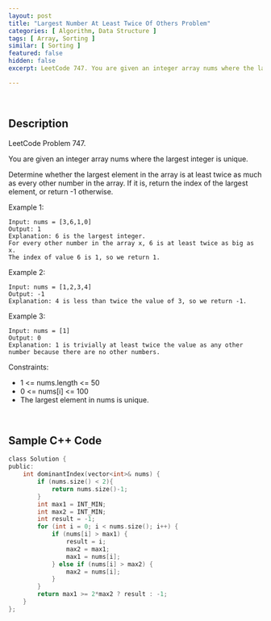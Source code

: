 ```yaml
---
layout: post
title: "Largest Number At Least Twice Of Others Problem"
categories: [ Algorithm, Data Structure ]
tags: [ Array, Sorting ]
similar: [ Sorting ]
featured: false
hidden: false
excerpt: LeetCode 747. You are given an integer array nums where the largest integer is unique.

---
```


<br />

## Description

LeetCode Problem 747.

You are given an integer array nums where the largest integer is unique.

Determine whether the largest element in the array is at least twice as much as every other number in the array. If it is, return the index of the largest element, or return -1 otherwise.

Example 1:
```
Input: nums = [3,6,1,0]
Output: 1
Explanation: 6 is the largest integer.
For every other number in the array x, 6 is at least twice as big as x.
The index of value 6 is 1, so we return 1.
```

Example 2:
```
Input: nums = [1,2,3,4]
Output: -1
Explanation: 4 is less than twice the value of 3, so we return -1.
```

Example 3:
```
Input: nums = [1]
Output: 0
Explanation: 1 is trivially at least twice the value as any other number because there are no other numbers.
```

Constraints:
* 1 <= nums.length <= 50
* 0 <= nums[i] <= 100
* The largest element in nums is unique.

<br />

## Sample C++ Code


```c
class Solution {
public:
    int dominantIndex(vector<int>& nums) {
        if (nums.size() < 2){
            return nums.size()-1;
        }
        int max1 = INT_MIN;
        int max2 = INT_MIN;
        int result = -1;
        for (int i = 0; i < nums.size(); i++) {
            if (nums[i] > max1) {
                result = i;
                max2 = max1;
                max1 = nums[i];
            } else if (nums[i] > max2) {
                max2 = nums[i];
            }
        }
        return max1 >= 2*max2 ? result : -1;
    }
};
```


